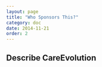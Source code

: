 ```yaml
---
layout: page
title: "Who Sponsors This?"
category: doc
date: 2014-11-21
order: 2
---
```


## Describe CareEvolution